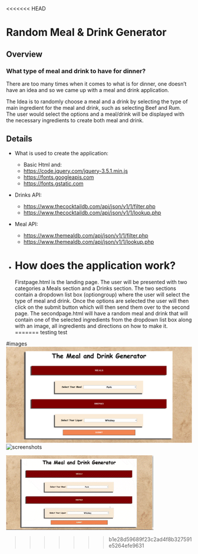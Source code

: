 <<<<<<< HEAD
# Random Meal & Drink Generator

## Overview

### What type of meal and drink to have for dinner?

There are too many times when it comes to what is for dinner, one doesn’t have an idea and so we came up with a meal and drink application.

The Idea is to randomly choose a meal and a drink by selecting the type of main ingredient for the meal and drink, such as selecting Beef and Rum.  The user would select the options and a meal/drink will be displayed with the necessary ingredients to create both meal and drink.

## Details

* What is used to create the application:
  * Basic Html and:
  * <https://code.jquery.com/jquery-3.5.1.min.js>
  * <https://fonts.googleapis.com>
  * <https://fonts.gstatic.com>
* Drinks API:  
  * <https://www.thecocktaildb.com/api/json/v1/1/filter.php>
  * <https://www.thecocktaildb.com/api/json/v1/1/lookup.php>

* Meal API:
  * <https://www.themealdb.com/api/json/v1/1/filter.php>
  * <https://www.themealdb.com/api/json/v1/1/lookup.php>



* # How does the application work?

	Firstpage.html is the landing page.  The user will be presented with two categories a Meals section and a Drinks section.
	The two sections contain a dropdown list box (optiongroup) where the user will select the type of meal and drink.  Once the options are selected the user will then click on the submit button which will then send them over to the second page.
	The secondpage.html will have a random meal and drink that will contain one of the selected ingredients from the dropdown list box along with an image, all ingredients and directions on how to make it. 
=======
testing
test

#images
![screenshots](./assets/images/screenshot-meal-and-drink-generator-pg1.png)
![screenshots](./assets/images/screenshot-meal-and-drink-generator-pg2.png)

![screenshots](./assets/images/gif-meal-and-drink-generator.gif)
>>>>>>> b1e28d59689f23c2ad4f8b327591e5264efe9631
